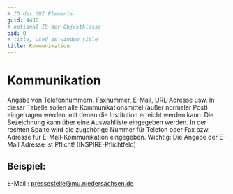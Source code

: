 ```yaml
---
# ID des GUI Elements
guid: 4430
# optional ID der Objektklasse
oid: 0
# title, used as window title
title: Kommunikation
---
```


# Kommunikation

Angabe von Telefonnummern, Faxnummer, E-Mail, URL-Adresse usw. In dieser Tabelle sollen alle Kommunikationsmittel (außer normaler Post) eingetragen werden, mit denen die Institution erreicht werden kann.  Die Bezeichnung kann über eine Auswahlliste eingegeben werden. In der rechten Spalte wird die zugehörige Nummer für Telefon oder Fax bzw. Adresse für E-Mail-Kommunikation eingegeben. Wichtig: Die Angabe der E-Mail Adresse ist Pflicht! (INSPIRE-Pflichtfeld)

## Beispiel:

E-Mail : pressestelle@mu.niedersachsen.de
